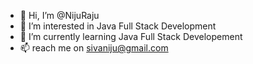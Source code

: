 - 👋 Hi, I’m @NijuRaju
- 👀 I’m interested in Java Full Stack Development
- 🌱 I’m currently learning Java Full Stack Developement
- 📫 reach me on sivaniju@gmail.com

<!---
NijuRaju/NijuRaju is a ✨ special ✨ repository because its `README.md` (this file) appears on your GitHub profile.
You can click the Preview link to take a look at your changes.
--->
